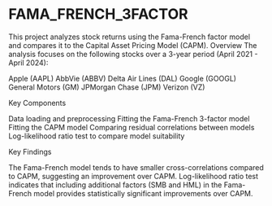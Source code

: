 # FAMA_FRENCH_3FACTOR

This project analyzes stock returns using the Fama-French factor model and compares it to the Capital Asset Pricing Model (CAPM).
Overview
The analysis focuses on the following stocks over a 3-year period (April 2021 - April 2024):

Apple (AAPL)
AbbVie (ABBV)
Delta Air Lines (DAL)
Google (GOOGL)
General Motors (GM)
JPMorgan Chase (JPM)
Verizon (VZ)

Key Components

Data loading and preprocessing
Fitting the Fama-French 3-factor model
Fitting the CAPM model
Comparing residual correlations between models
Log-likelihood ratio test to compare model suitability

Key Findings

The Fama-French model tends to have smaller cross-correlations compared to CAPM, suggesting an improvement over CAPM.
Log-likelihood ratio test indicates that including additional factors (SMB and HML) in the Fama-French model provides statistically significant improvements over CAPM.
